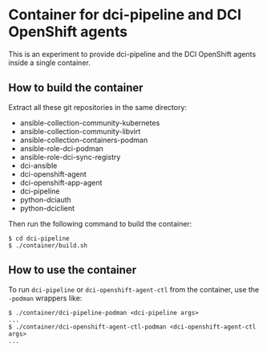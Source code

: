 # Container for dci-pipeline and DCI OpenShift agents

This is an experiment to provide dci-pipeline and the DCI OpenShift
agents inside a single container.

## How to build the container

Extract all these git repositories in the same directory:

* ansible-collection-community-kubernetes
* ansible-collection-community-libvirt
* ansible-collection-containers-podman
* ansible-role-dci-podman
* ansible-role-dci-sync-registry
* dci-ansible
* dci-openshift-agent
* dci-openshift-app-agent
* dci-pipeline
* python-dciauth
* python-dciclient

Then run the following command to build the container:

```ShellSession
$ cd dci-pipeline
$ ./container/build.sh
```

## How to use the container

To run `dci-pipeline` or `dci-openshift-agent-ctl` from the container,
use the `-podman` wrappers like:

```ShellSession
$ ./container/dci-pipeline-podman <dci-pipeline args>
...
$ ./container/dci-openshift-agent-ctl-podman <dci-openshift-agent-ctl args>
...
```
